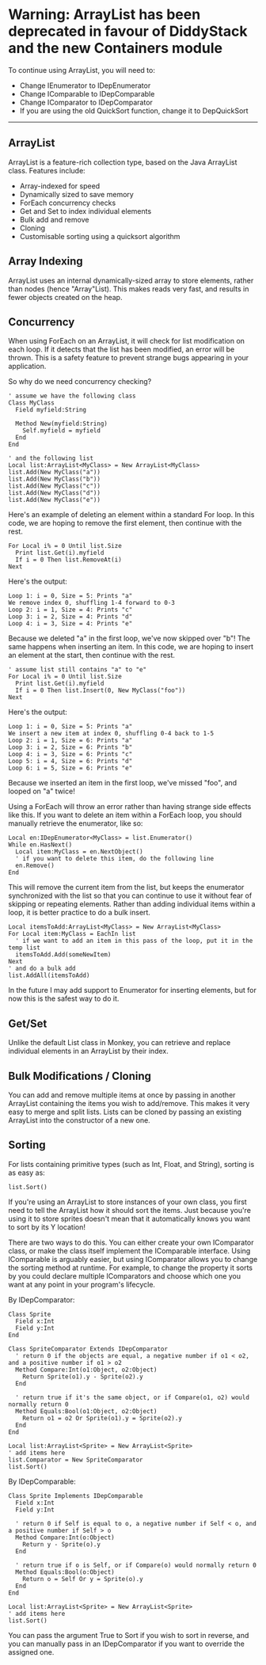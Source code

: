 # Warning: ArrayList has been deprecated in favour of DiddyStack and the new Containers module #

To continue using ArrayList, you will need to:
  * Change IEnumerator to IDepEnumerator
  * Change IComparable to IDepComparable
  * Change IComparator to IDepComparator
  * If you are using the old QuickSort function, change it to DepQuickSort

---

## ArrayList ##
ArrayList is a feature-rich collection type, based on the Java ArrayList class.  Features include:
  * Array-indexed for speed
  * Dynamically sized to save memory
  * ForEach concurrency checks
  * Get and Set to index individual elements
  * Bulk add and remove
  * Cloning
  * Customisable sorting using a quicksort algorithm

## Array Indexing ##
ArrayList uses an internal dynamically-sized array to store elements, rather than nodes (hence "Array"List).
This makes reads very fast, and results in fewer objects created on the heap.

## Concurrency ##
When using ForEach on an ArrayList, it will check for list modification on each loop.  If it detects that the list has been modified, an error will be thrown.  This is a safety feature to prevent strange bugs appearing in your application.

So why do we need concurrency checking?
```
' assume we have the following class
Class MyClass
  Field myfield:String
  
  Method New(myfield:String)
    Self.myfield = myfield
  End
End

' and the following list
Local list:ArrayList<MyClass> = New ArrayList<MyClass>
list.Add(New MyClass("a"))
list.Add(New MyClass("b"))
list.Add(New MyClass("c"))
list.Add(New MyClass("d"))
list.Add(New MyClass("e"))
```
Here's an example of deleting an element within a standard For loop.
In this code, we are hoping to remove the first element, then continue with the rest.
```
For Local i% = 0 Until list.Size
  Print list.Get(i).myfield
  If i = 0 Then list.RemoveAt(i)
Next
```
Here's the output:
```
Loop 1: i = 0, Size = 5: Prints "a"
We remove index 0, shuffling 1-4 forward to 0-3
Loop 2: i = 1, Size = 4: Prints "c"
Loop 3: i = 2, Size = 4: Prints "d"
Loop 4: i = 3, Size = 4: Prints "e"
```
Because we deleted "a" in the first loop, we've now skipped over "b"!  The same happens when inserting an item.
In this code, we are hoping to insert an element at the start, then continue with the rest.
```
' assume list still contains "a" to "e"
For Local i% = 0 Until list.Size
  Print list.Get(i).myfield
  If i = 0 Then list.Insert(0, New MyClass("foo"))
Next
```
Here's the output:
```
Loop 1: i = 0, Size = 5: Prints "a"
We insert a new item at index 0, shuffling 0-4 back to 1-5
Loop 2: i = 1, Size = 6: Prints "a"
Loop 3: i = 2, Size = 6: Prints "b"
Loop 4: i = 3, Size = 6: Prints "c"
Loop 5: i = 4, Size = 6: Prints "d"
Loop 6: i = 5, Size = 6: Prints "e"
```
Because we inserted an item in the first loop, we've missed "foo", and looped on "a" twice!

Using a ForEach will throw an error rather than having strange side effects like this.  If you want to delete an item within a ForEach loop, you should manually retrieve the enumerator, like so:
```
Local en:IDepEnumerator<MyClass> = list.Enumerator()
While en.HasNext()
  Local item:MyClass = en.NextObject()
  ' if you want to delete this item, do the following line
  en.Remove()
End
```

This will remove the current item from the list, but keeps the enumerator synchronized with the list so that you can continue to use it without fear of skipping or repeating elements.
Rather than adding individual items within a loop, it is better practice to do a bulk insert.

```
Local itemsToAdd:ArrayList<MyClass> = New ArrayList<MyClass>
For Local item:MyClass = EachIn list
  ' if we want to add an item in this pass of the loop, put it in the temp list
  itemsToAdd.Add(someNewItem)
Next
' and do a bulk add
list.AddAll(itemsToAdd)
```

In the future I may add support to Enumerator for inserting elements, but for now this is the safest way to do it.

## Get/Set ##
Unlike the default List class in Monkey, you can retrieve and replace individual elements in an ArrayList by their index.

## Bulk Modifications / Cloning ##
You can add and remove multiple items at once by passing in another ArrayList containing the items you wish to add/remove.  This makes it very easy to merge and split lists.  Lists can be cloned by passing an existing ArrayList into the constructor of a new one.

## Sorting ##
For lists containing primitive types (such as Int, Float, and String), sorting is as easy as:
```
list.Sort()
```
If you're using an ArrayList to store instances of your own class, you first need to tell the ArrayList how it should sort the items.  Just because you're using it to store sprites doesn't mean that it automatically knows you want to sort by its Y location!

There are two ways to do this.  You can either create your own IComparator class, or make the class itself implement the IComparable interface.  Using IComparable is arguably easier, but using IComparator allows you to change the sorting method at runtime.  For example, to change the property it sorts by you could declare multiple IComparators and choose which one you want at any point in your program's lifecycle.

By IDepComparator:
```
Class Sprite
  Field x:Int
  Field y:Int
End

Class SpriteComparator Extends IDepComparator
  ' return 0 if the objects are equal, a negative number if o1 < o2, and a positive number if o1 > o2
  Method Compare:Int(o1:Object, o2:Object)
    Return Sprite(o1).y - Sprite(o2).y
  End

  ' return true if it's the same object, or if Compare(o1, o2) would normally return 0
  Method Equals:Bool(o1:Object, o2:Object)
    Return o1 = o2 Or Sprite(o1).y = Sprite(o2).y
  End
End

Local list:ArrayList<Sprite> = New ArrayList<Sprite>
' add items here
list.Comparator = New SpriteComparator
list.Sort()
```

By IDepComparable:
```
Class Sprite Implements IDepComparable
  Field x:Int
  Field y:Int
  
  ' return 0 if Self is equal to o, a negative number if Self < o, and a positive number if Self > o
  Method Compare:Int(o:Object)
    Return y - Sprite(o).y
  End

  ' return true if o is Self, or if Compare(o) would normally return 0
  Method Equals:Bool(o:Object)
    Return o = Self Or y = Sprite(o).y
  End
End

Local list:ArrayList<Sprite> = New ArrayList<Sprite>
' add items here
list.Sort()
```

You can pass the argument True to Sort if you wish to sort in reverse, and you can manually pass in an IDepComparator if you want to override the assigned one.